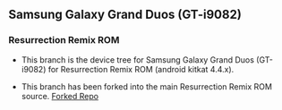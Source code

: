 Samsung Galaxy Grand Duos (GT-i9082)
---

### Resurrection Remix ROM

- This branch is the device tree for Samsung Galaxy Grand Duos (GT-i9082) for Resurrection Remix ROM (android kitkat 4.4.x).

- This branch has been forked into the main Resurrection Remix ROM source. [Forked Repo](https://github.com/ResurrectionRemix/android_device_samsung_i9082)
